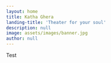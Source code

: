 ```yaml
---
layout: home
title: Katha Ghera
landing-title: 'Theater for your soul'
description: null
image: assets/images/banner.jpg
author: null
---
```

Test
